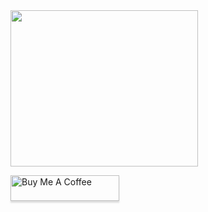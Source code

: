 <img src="https://i.pinimg.com/736x/d3/a6/a6/d3a6a67f4477c29381c8da238fe0f2aa.jpg" height="250px" width="300px">

<a href="https://www.buymeacoffee.com/lucile.codes" target="_blank"><img src="https://www.buymeacoffee.com/assets/img/custom_images/yellow_img.png" alt="Buy Me A Coffee" style="height: 41px !important;width: 174px !important;box-shadow: 0px 3px 2px 0px rgba(190, 190, 190, 0.5) !important;-webkit-box-shadow: 0px 3px 2px 0px rgba(190, 190, 190, 0.5) !important;" ></a>


